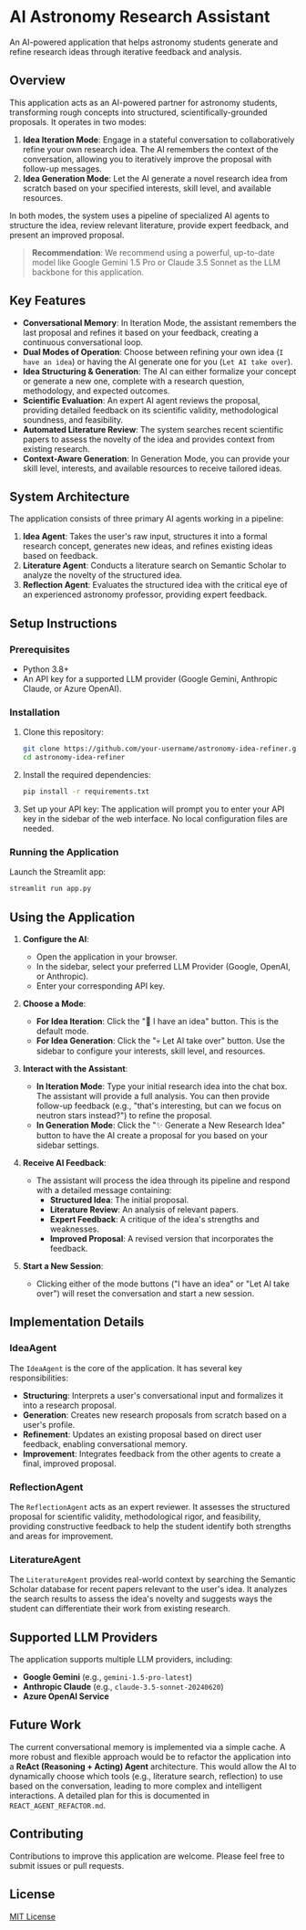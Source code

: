 # AI Astronomy Research Assistant

An AI-powered application that helps astronomy students generate and refine research ideas through iterative feedback and analysis.

## Overview

This application acts as an AI-powered partner for astronomy students, transforming rough concepts into structured, scientifically-grounded proposals. It operates in two modes:

1.  **Idea Iteration Mode**: Engage in a stateful conversation to collaboratively refine your own research idea. The AI remembers the context of the conversation, allowing you to iteratively improve the proposal with follow-up messages.
2.  **Idea Generation Mode**: Let the AI generate a novel research idea from scratch based on your specified interests, skill level, and available resources.

In both modes, the system uses a pipeline of specialized AI agents to structure the idea, review relevant literature, provide expert feedback, and present an improved proposal.

> **Recommendation**: We recommend using a powerful, up-to-date model like Google Gemini 1.5 Pro or Claude 3.5 Sonnet as the LLM backbone for this application.

## Key Features

- **Conversational Memory**: In Iteration Mode, the assistant remembers the last proposal and refines it based on your feedback, creating a continuous conversational loop.
- **Dual Modes of Operation**: Choose between refining your own idea (`I have an idea`) or having the AI generate one for you (`Let AI take over`).
- **Idea Structuring & Generation**: The AI can either formalize your concept or generate a new one, complete with a research question, methodology, and expected outcomes.
- **Scientific Evaluation**: An expert AI agent reviews the proposal, providing detailed feedback on its scientific validity, methodological soundness, and feasibility.
- **Automated Literature Review**: The system searches recent scientific papers to assess the novelty of the idea and provides context from existing research.
- **Context-Aware Generation**: In Generation Mode, you can provide your skill level, interests, and available resources to receive tailored ideas.

## System Architecture

The application consists of three primary AI agents working in a pipeline:

1.  **Idea Agent**: Takes the user's raw input, structures it into a formal research concept, generates new ideas, and refines existing ideas based on feedback.
2.  **Literature Agent**: Conducts a literature search on Semantic Scholar to analyze the novelty of the structured idea.
3.  **Reflection Agent**: Evaluates the structured idea with the critical eye of an experienced astronomy professor, providing expert feedback.

## Setup Instructions

### Prerequisites

- Python 3.8+
- An API key for a supported LLM provider (Google Gemini, Anthropic Claude, or Azure OpenAI).

### Installation

1.  Clone this repository:
    ```bash
    git clone https://github.com/your-username/astronomy-idea-refiner.git
    cd astronomy-idea-refiner
    ```

2.  Install the required dependencies:
    ```bash
    pip install -r requirements.txt
    ```

3.  Set up your API key:
    The application will prompt you to enter your API key in the sidebar of the web interface. No local configuration files are needed.

### Running the Application

Launch the Streamlit app:
```bash
streamlit run app.py
```

## Using the Application

1.  **Configure the AI**:
    -   Open the application in your browser.
    -   In the sidebar, select your preferred LLM Provider (Google, OpenAI, or Anthropic).
    -   Enter your corresponding API key.

2.  **Choose a Mode**:
    -   **For Idea Iteration**: Click the "🧠 I have an idea" button. This is the default mode.
    -   **For Idea Generation**: Click the "💀 Let AI take over" button. Use the sidebar to configure your interests, skill level, and resources.

3.  **Interact with the Assistant**:
    -   **In Iteration Mode**: Type your initial research idea into the chat box. The assistant will provide a full analysis. You can then provide follow-up feedback (e.g., "that's interesting, but can we focus on neutron stars instead?") to refine the proposal.
    -   **In Generation Mode**: Click the "✨ Generate a New Research Idea" button to have the AI create a proposal for you based on your sidebar settings.

4.  **Receive AI Feedback**:
    -   The assistant will process the idea through its pipeline and respond with a detailed message containing:
        -   **Structured Idea**: The initial proposal.
        -   **Literature Review**: An analysis of relevant papers.
        -   **Expert Feedback**: A critique of the idea's strengths and weaknesses.
        -   **Improved Proposal**: A revised version that incorporates the feedback.

5.  **Start a New Session**:
    -   Clicking either of the mode buttons ("I have an idea" or "Let AI take over") will reset the conversation and start a new session.

## Implementation Details

### IdeaAgent

The `IdeaAgent` is the core of the application. It has several key responsibilities:
- **Structuring**: Interprets a user's conversational input and formalizes it into a research proposal.
- **Generation**: Creates new research proposals from scratch based on a user's profile.
- **Refinement**: Updates an existing proposal based on direct user feedback, enabling conversational memory.
- **Improvement**: Integrates feedback from the other agents to create a final, improved proposal.

### ReflectionAgent

The `ReflectionAgent` acts as an expert reviewer. It assesses the structured proposal for scientific validity, methodological rigor, and feasibility, providing constructive feedback to help the student identify both strengths and areas for improvement.

### LiteratureAgent

The `LiteratureAgent` provides real-world context by searching the Semantic Scholar database for recent papers relevant to the user's idea. It analyzes the search results to assess the idea's novelty and suggests ways the student can differentiate their work from existing research.

## Supported LLM Providers

The application supports multiple LLM providers, including:

-   **Google Gemini** (e.g., `gemini-1.5-pro-latest`)
-   **Anthropic Claude** (e.g., `claude-3.5-sonnet-20240620`)
-   **Azure OpenAI Service**

## Future Work

The current conversational memory is implemented via a simple cache. A more robust and flexible approach would be to refactor the application into a **ReAct (Reasoning + Acting) Agent** architecture. This would allow the AI to dynamically choose which tools (e.g., literature search, reflection) to use based on the conversation, leading to more complex and intelligent interactions. A detailed plan for this is documented in `REACT_AGENT_REFACTOR.md`.

## Contributing

Contributions to improve this application are welcome. Please feel free to submit issues or pull requests.

## License

[MIT License](LICENSE)
